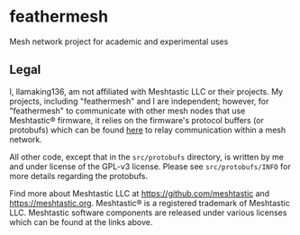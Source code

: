 # feathermesh
Mesh network project for academic and experimental uses

## Legal

I, llamaking136, am not affiliated with Meshtastic LLC or their projects. My projects, including "feathermesh"
and I are independent; however, for "feathermesh" to communicate with other mesh nodes that use Meshtastic®
firmware, it relies on the firmware's protocol buffers (or protobufs) which can be found [here](https://github.com/meshtastic/protobufs)
to relay communication within a mesh network.

All other code, except that in the `src/protobufs` directory, is written by me and under license of the GPL-v3
license. Please see `src/protobufs/INFO` for more details regarding the protobufs.

Find more about Meshtastic LLC at https://github.com/meshtastic and https://meshtastic.org. Meshtastic® is a
registered trademark of Meshtastic LLC. Meshtastic software components are released under various licenses
which can be found at the links above.